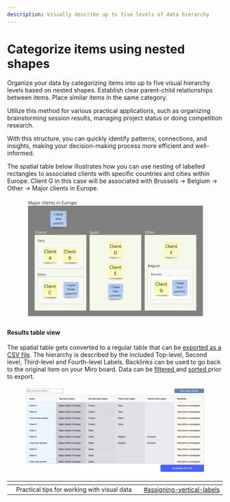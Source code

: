 ```yaml
---
description: Visually describe up to five levels of data hierarchy
---
```


# Categorize items using nested shapes

Organize your data by categorizing items into up to five visual hierarchy levels based on nested shapes. Establish clear parent-child relationships between items. Place similar items in the same category.

Utilize this method for various practical applications, such as organizing brainstorming session results, managing project status or doing competition research.&#x20;

With this structure, you can quickly identify patterns, connections, and insights, making your decision-making process more efficient and well-informed.

The spatial table below illustrates how you can use nesting of labelled rectangles to associated clients with specific countries and cities within Europe. Client G in this case will be associated with Brussels -> Belgium -> Other -> Major clients in Europe.

<figure><img src="../.gitbook/assets/VisualData_hierarchies_01.png" alt=""><figcaption></figcaption></figure>

#### Results table view

The spatial table gets converted to a regular table that can be [exported as a CSV file](../export/csv-export.md). The hierarchy is described by the included Top-level, Second level, Third-level and Fourth-level Labels. Backlinks can be used to go back to the original item on your Miro board. Data can be [filtered ](../results-tables/filter.md)and [sorted ](../results-tables/sort.md)prior to export.&#x20;

<figure><img src="../.gitbook/assets/VisualData_hierarchies_results_01.png" alt=""><figcaption></figcaption></figure>

<table data-view="cards"><thead><tr><th></th><th></th><th></th><th data-hidden data-card-target data-type="content-ref"></th></tr></thead><tbody><tr><td></td><td>Practical tips for working with visual data</td><td></td><td><a href="../visual-data-input/practical-tips.md#assigning-vertical-labels">#assigning-vertical-labels</a></td></tr></tbody></table>
